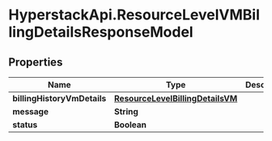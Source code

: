 # HyperstackApi.ResourceLevelVMBillingDetailsResponseModel

## Properties

Name | Type | Description | Notes
------------ | ------------- | ------------- | -------------
**billingHistoryVmDetails** | [**ResourceLevelBillingDetailsVM**](ResourceLevelBillingDetailsVM.md) |  | [optional] 
**message** | **String** |  | [optional] 
**status** | **Boolean** |  | [optional] 


